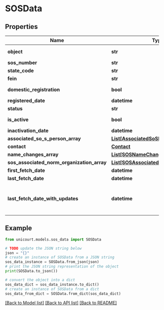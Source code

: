 # SOSData


## Properties

Name | Type | Description | Notes
------------ | ------------- | ------------- | -------------
**object** | **str** |  | [default to 'SOSData']
**sos_number** | **str** |  | 
**state_code** | **str** |  | 
**fein** | **str** |  | 
**domestic_registration** | **bool** |  | [default to True]
**registered_date** | **datetime** |  | 
**status** | **str** |  | 
**is_active** | **bool** |  | [default to True]
**inactivation_date** | **datetime** |  | 
**associated_so_s_person_array** | [**List[AssociatedSoSPerson]**](AssociatedSoSPerson.md) |  | 
**contact** | [**Contact**](Contact.md) |  | 
**name_changes_array** | [**List[SOSNameChange]**](SOSNameChange.md) |  | 
**sos_associated_norm_organization_array** | [**List[SOSAssociatedNormOrganization]**](SOSAssociatedNormOrganization.md) |  | 
**first_fetch_date** | **datetime** |  | 
**last_fetch_date** | **datetime** |  | 
**last_fetch_date_with_updates** | **datetime** | Last Fetch Date of Organization with Updates. | 

## Example

```python
from unicourt.models.sos_data import SOSData

# TODO update the JSON string below
json = "{}"
# create an instance of SOSData from a JSON string
sos_data_instance = SOSData.from_json(json)
# print the JSON string representation of the object
print(SOSData.to_json())

# convert the object into a dict
sos_data_dict = sos_data_instance.to_dict()
# create an instance of SOSData from a dict
sos_data_from_dict = SOSData.from_dict(sos_data_dict)
```
[[Back to Model list]](../README.md#documentation-for-models) [[Back to API list]](../README.md#documentation-for-api-endpoints) [[Back to README]](../README.md)


